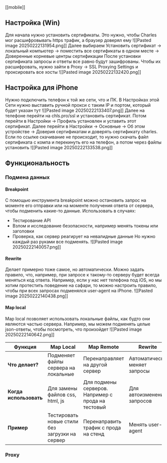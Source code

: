 [[mobile]]

## Настройка (Win)
Для начала нужно установить сертификаты. Это нужно, чтобы Charles мог расшифровывать https трафик, а браузер доверял ему
![[Pasted image 20250222131954.png]]
Далее выбираем Установить сертификат -> локальный компьютер -> поместить все сертификаты в одном месте -> Доверенные корневые центры сертификации
После установки сертификата запросы и ответы все равно будут зашифрованы. Чтобы их расшифровать, нужно зайти в Proxy -> SSL Proxying Settings и проксировать все хосты
![[Pasted image 20250222132420.png]]

## Настройка для iPhone
Нужно подключить телефон к той же сети, что и ПК. В Настройках этой Сети нужно выставить ручной прокси с таким IP и портом, который будет указан тут
![[Pasted image 20250222133407.png]]
Далее на телефоне перейти на chls.pro/ssl и установить сертификат. Потом перейти в Настройки -> Профиль установлен и уставить этот сертификат. Далее перейти в Настройки -> Основные -> Об этом устройстве -> Доверия сертификатам и доверять сертификату charles.
Если по ссылке скачивание не происходит, то нужно скачать файл сертификата с компа и перекинуть его на телефон, а потом через файлы установить
![[Pasted image 20250222133538.png]]
## Функциональность
### Подмена данных
#### Breakpoint
С помощью инструмента breakpoint можно остановить запрос на моменте его отправки или на моменте получения ответа от сервера, чтобы подменить какие-то данные. 
Использовать в случаях:
- Тестирование API
- Взлом и исследование безопасности, например менять токены или заголовки
- Проверка, как сервер реагирует на невалидные данные
Но нужно каждый раз руками все подменять.
![[Pasted image 20250222140057.png]]
#### Rewrite
Делает примерно тоже самое, но автоматически. Можно задать правило, что, например, при запросе к такому-то серверу будет всегда меняться код ответа. Например, если у нас нет телефона под iOS, но мы хотим протестить поведение на сафари, то можно настроить правило, чтобы при всех запросах подменялся user-agent на iPhone.
![[Pasted image 20250222140438.png]]
#### Map local
Map local позволяет использовать локальные файлы, как будто они являются частью сервера. Например, мы можем подменять целые json-ответы, чтобы посмотреть, что произойдет
![[Pasted image 20250222140642.png]]

| Функция                | Map Local                                      | Map Remote                                         | Rewrite                      | Breakpoint                                     |
| ---------------------- | ---------------------------------------------- | -------------------------------------------------- | ---------------------------- | ---------------------------------------------- |
| **Что делает?**        | Подменяет файлы сервера на локальные           | Перенаправляет на другой сервер                    | Автоматически меняет запросы | Останавливает выполнение запроса для изменения |
| **Когда использовать** | Для замены файлов css, html, js                | Для подмены серверов. Например с прода на тестовый | Для автоизменения запросов   | Для ручного редактирования запросов            |
| **Пример**             | Тестировать новые стили без загрузки на сервер | Перенаправить трафик с прода на стенд              | Менять user-agent            | Изменить какой-то параметр                     |
### Proxy
